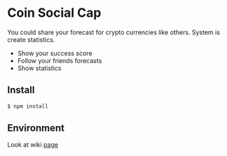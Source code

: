 # Coin Social Cap
You could share your forecast for crypto currencies like others. System is create statistics.

+ Show your success score
+ Follow your friends forecasts
+ Show statistics

## Install
```sh
$ npm install
```

## Environment
Look at wiki [page](https://github.com/night-owls/coinsocialcap/wiki/Environment)
